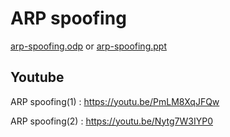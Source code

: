 ARP spoofing
===

[arp-spoofing.odp](arp-spoofing.odp) or [arp-spoofing.ppt](arp-spoofing.ppt)

## Youtube
ARP spoofing(1) : https://youtu.be/PmLM8XqJFQw

ARP spoofing(2) : https://youtu.be/Nytg7W3IYP0

